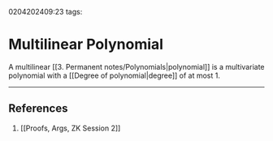 0204202409:23
tags: 
# Multilinear Polynomial

A multilinear [[3. Permanent notes/Polynomials|polynomial]] is a multivariate polynomial with a [[Degree of polynomial|degree]] of at most 1.

---
## References
1. [[Proofs, Args, ZK Session 2]]